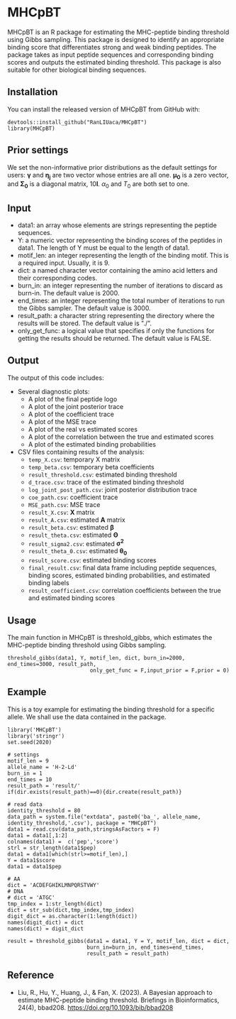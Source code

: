 # MHCpBT
MHCpBT is an R package for estimating the MHC-peptide binding threshold using Gibbs sampling. This package is designed to identify an appropriate binding score that differentiates strong and weak binding peptides. The package takes as input peptide sequences and corresponding binding scores and outputs the estimated binding threshold. This package is also suitable for other biological binding sequences.

## Installation
You can install the released version of MHCpBT from GitHub with:
```
devtools::install_github("RanLIUaca/MHCpBT")
library(MHCpBT)
```

## Prior settings
We set the non-informative prior distributions as the default settings for users: $\boldsymbol{\gamma}$ and $\boldsymbol{\eta_j}$ are two vector whose entries are all one. $\boldsymbol{\mu_0}$ is a zero vector, and $\boldsymbol{\Sigma_0}$ is a diagonal matrix, $10\boldsymbol{I}$. $\alpha_0$ and $T_0$ are both set to one. 

## Input
* data1: an array whose elements are strings representing the peptide sequences.
* Y: a numeric vector representing the binding scores of the peptides in data1. The length of Y must be equal to the length of data1.
* motif_len: an integer representing the length of the binding motif. This is a required input.  Usually, it is 9.
* dict: a named character vector containing the amino acid letters and their corresponding codes. 
* burn_in: an integer representing the number of iterations to discard as burn-in. The default value is 2000.
* end_times: an integer representing the total number of iterations to run the Gibbs sampler. The default value is 3000.
* result_path: a character string representing the directory where the results will be stored. The default value is "./".
* only_get_func: a logical value that specifies if only the functions for getting the results should be returned. The default value is FALSE.

## Output
The output of this code includes:

- Several diagnostic plots:
  - A plot of the final peptide logo
  - A plot of the joint posterior trace
  - A plot of the coefficient trace
  - A plot of the MSE trace
  - A plot of the real vs estimated scores
  - A plot of the correlation between the true and estimated scores
  - A plot of the estimated binding probabilities
- CSV files containing results of the analysis:
  - `temp_X.csv`: temporary X matrix
  - `temp_beta.csv`: temporary beta coefficients
  - `result_threshold.csv`: estimated binding threshold
  - `d_trace.csv`: trace of the estimated binding threshold
  - `log_joint_post_path.csv`: joint posterior distribution trace
  - `coe_path.csv`: coefficient trace
  - `MSE_path.csv`: MSE trace
  - `result_X.csv`: $\boldsymbol{X}$ matrix 
  - `result_A.csv`: estimated $\boldsymbol{A}$ matrix
  - `result_beta.csv`: estimated $\boldsymbol{\beta}$ 
  - `result_theta.csv`: estimated $\boldsymbol{\Theta}$ 
  - `result_sigma2.csv`: estimated $\boldsymbol{\sigma^2}$
  - `result_theta_0.csv`: estimated $\boldsymbol{\theta_0}$
  - `result_score.csv`: estimated binding scores
  - `final_result.csv`: final data frame including peptide sequences, binding scores, estimated binding probabilities, and estimated binding labels
  - `result_coefficient.csv`: correlation coefficients between the true and estimated binding scores

## Usage
The main function in MHCpBT is threshold_gibbs, which estimates the MHC-peptide binding threshold using Gibbs sampling.
```
threshold_gibbs(data1, Y, motif_len, dict, burn_in=2000, end_times=3000, result_path,
                          only_get_func = F,input_prior = F,prior = 0)
```

## Example
This is a toy example for estimating the binding threshold for a specific allele. We shall use the data contained in the package.
```
library('MHCpBT')
library('stringr')
set.seed(2020)

# settings
motif_len = 9
allele_name = 'H-2-Ld'
burn_in = 1
end_times = 10
result_path = 'result/'
if(dir.exists(result_path)==0){dir.create(result_path)}

# read data
identity_threshold = 80
data_path = system.file("extdata", paste0('ba_', allele_name, identity_threshold,'.csv'), package = "MHCpBT")
data1 = read.csv(data_path,stringsAsFactors = F)
data1 = data1[,1:2]
colnames(data1) =  c('pep','score')
strl = str_length(data1$pep)
data1 = data1[which(strl>=motif_len),]
Y = data1$score
data1 = data1$pep

# AA
dict = 'ACDEFGHIKLMNPQRSTVWY'
# DNA
# dict = 'ATGC'
tmp_index = 1:str_length(dict)
dict = str_sub(dict,tmp_index,tmp_index)
digit_dict = as.character(1:length(dict))
names(digit_dict) = dict
names(dict) = digit_dict 

result = threshold_gibbs(data1 = data1, Y = Y, motif_len, dict = dict,
                         burn_in=burn_in, end_times=end_times, 
                         result_path = result_path)
```

## Reference
-   Liu, R., Hu, Y., Huang, J., & Fan, X. (2023). A Bayesian approach to estimate MHC-peptide binding threshold. Briefings in Bioinformatics, 24(4), bbad208. https://doi.org/10.1093/bib/bbad208

